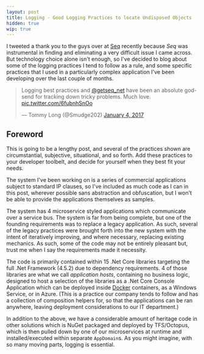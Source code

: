 ```yaml
---
layout: post
title: Logging - Good Logging Practices to locate Undisposed Objects
hidden: true
wip: true
---
```


I tweeted a thank you to the guys over at [Seq](https://getseq.net/) recently because _Seq_ was instrumental in finding and eliminating a very difficult issue I came across. But technology choice alone isn't enough, so I've decided to blog about some of the logging practices I tend to follow as a rule, and some specific practices that I used in a particularly complex application I've been developing over the last couple of months.

<blockquote class="twitter-tweet" data-partner="tweetdeck"><p lang="en" dir="ltr">Logging best practices and <a href="https://twitter.com/getseq_net">@getseq_net</a> have been an absolute god-send for tracking down tricky problems. Much love. <a href="https://t.co/6fubnhSnOo">pic.twitter.com/6fubnhSnOo</a></p>&mdash; Tommy Long (@Smudge202) <a href="https://twitter.com/Smudge202/status/816749326642847749">January 4, 2017</a></blockquote>
<script async src="//platform.twitter.com/widgets.js" charset="utf-8"></script>

## Foreword

This is going to be a lengthy post, and several of the practices shown are circumstantial, subjective, situational, and so forth. Add these practices to your developer toolbelt, and decide for yourself when they best fit your needs.

The system I've been working on is a series of commercial applications subject to standard IP clauses, so I've included as much code as I can in this post, wherever possible sans abstraction and obfuscation, but I won't be able to provide the applications themselves as samples.

The system has 4 microservice styled applications which communicate over a service bus. The system is far from being complete, but one of the founding requirements was to replace a legacy application. As such, several of the legacy practices were brought forth into the new system with the intent of iteratively improving, and where necessary, replacing existing mechanics. As such, some of the code may not be entirely pleasant but, trust me when I say the requirements made it necessity.

The code is primarily contained within 15 .Net Core libraries targeting the full .Net Framework (4.5.2) due to dependency requirements. 4 of those libraries are what we call _application hosts_, containing no business logic, designed to host a selection of the libraries as a .Net Core Console Application which can be deployed inside [Docker](https://www.docker.com/) containers, as a Windows Service, or in Azure. (This is a practice our company tends to follow and has a collection of composition helpers for, so that the applications can be ran anywhere, leaving deployment considerations to our IT department.)

In addition to the above, we have a considerable amount of heritage code in other solutions which is NuGet packaged and deployed by TFS/Octopus, which is then pulled down by one of our microservices at runtime and installed/executed within separate `AppDomain`s. As you might imagine, with so many moving parts, logging is essential.


